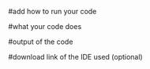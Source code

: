 #add how to run your code

#what your code does

#output of the code

#download link of the IDE used (optional)
